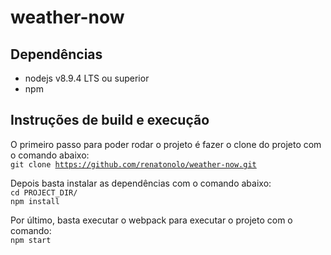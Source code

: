 # weather-now

## Dependências
- nodejs v8.9.4 LTS ou superior
- npm

## Instruções de build e execução
O primeiro passo para poder rodar o projeto é fazer o clone do projeto com o comando abaixo:  
<code>git clone https://github.com/renatonolo/weather-now.git</code>  
  
Depois basta instalar as dependências com o comando abaixo:  
<code>cd PROJECT_DIR/</code>  
<code>npm install</code>  
  
Por último, basta executar o webpack para executar o projeto com o comando:  
<code>npm start</code>  
